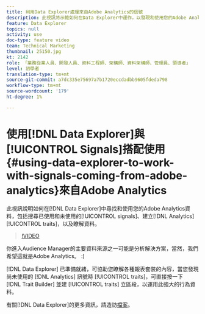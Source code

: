 ```yaml
---
title: 利用Data Explorer處理來自Adobe Analytics的信號
description: 此視訊將示範如何在Data Explorer中運作，以發現和使用您的Adobe Analytics資料，包括搜尋已使用和未使用的訊號、建立Analytics特性，以及瞭解資料。
feature: Data Explorer
topics: null
activity: use
doc-type: feature video
team: Technical Marketing
thumbnail: 25150.jpg
kt: 2142
role: 「業務從業人員、開發人員、資料工程師、架構師、資料架構師、管理員、領導者」
level: 初學者
translation-type: tm+mt
source-git-commit: a7dc335e75697a7b1720eccdadbb9605fdeda798
workflow-type: tm+mt
source-wordcount: '179'
ht-degree: 1%

---
```



# 使用[!DNL Data Explorer]與[!UICONTROL Signals]搭配使用{#using-data-explorer-to-work-with-signals-coming-from-adobe-analytics}來自Adobe Analytics

此視訊說明如何在[!DNL Data Explorer]中尋找和使用您的Adobe Analytics資料，包括搜尋已使用和未使用的[!UICONTROL signals]、建立[!DNL Analytics] [!UICONTROL traits]，以及瞭解資料。

>[!VIDEO](https://video.tv.adobe.com/v/25150/?quality=12)

你進入Audience Manager的主要資料來源之一可能是分析解決方案，當然，我們希望這就是Adobe Analytics。 :)

[!DNL Data Explorer] 已準備就緒，可協助您瞭解各種報表套裝的內容，當您發現尚未使用的 [!DNL Analytics] 訊號時 [!UICONTROL traits]，可直接按一下 [!DNL Trait Builder] 並建 [!UICONTROL traits] 立區段，以運用此強大的行為資料。

有關[!DNL Data Explorer]的更多資訊，請造訪[檔案](https://experiencecloud.adobe.com/resources/help/en_US/aam/data-explorer.html)。